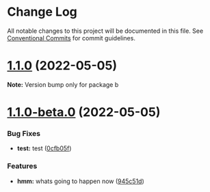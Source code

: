 # Change Log

All notable changes to this project will be documented in this file.
See [Conventional Commits](https://conventionalcommits.org) for commit guidelines.

# [1.1.0](https://github.com/skaugvoll/learn-lerna-release/compare/b@1.1.0-beta.0...b@1.1.0) (2022-05-05)

**Note:** Version bump only for package b





# [1.1.0-beta.0](https://github.com/skaugvoll/learn-lerna-release/compare/b@1.0.1...b@1.1.0-beta.0) (2022-05-05)


### Bug Fixes

* **test:** test ([0cfb05f](https://github.com/skaugvoll/learn-lerna-release/commit/0cfb05fe66a60b70b5a41417c997a30e7b80dba5))


### Features

* **hmm:** whats going to happen now ([945c51d](https://github.com/skaugvoll/learn-lerna-release/commit/945c51d71a18606e5af8510808ddc69c1494fae5))
